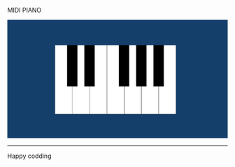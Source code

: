 
MIDI PIANO   
 
![Alt text](<Screenshot 2024-01-07 130135.png>)

------------------------------
Happy codding


